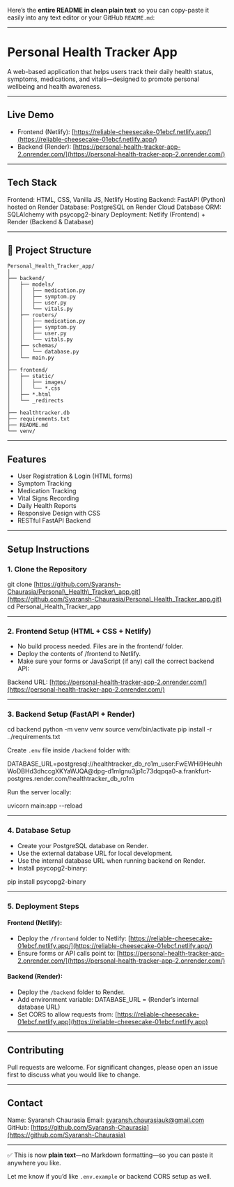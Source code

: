 Here’s the **entire README in clean plain text** so you can copy-paste it easily into any text editor or your GitHub `README.md`:

---

# Personal Health Tracker App

A web-based application that helps users track their daily health status, symptoms, medications, and vitals—designed to promote personal wellbeing and health awareness.

---

## Live Demo

* Frontend (Netlify): [https://reliable-cheesecake-01ebcf.netlify.app/](https://reliable-cheesecake-01ebcf.netlify.app/)
* Backend (Render): [https://personal-health-tracker-app-2.onrender.com/](https://personal-health-tracker-app-2.onrender.com/)

---

## Tech Stack

Frontend: HTML, CSS, Vanilla JS, Netlify Hosting
Backend: FastAPI (Python) hosted on Render
Database: PostgreSQL on Render Cloud Database
ORM: SQLAlchemy with psycopg2-binary
Deployment: Netlify (Frontend) + Render (Backend & Database)

---

## 📁 Project Structure

```
Personal_Health_Tracker_app/
│
├── backend/
│   ├── models/
│   │   ├── medication.py
│   │   ├── symptom.py
│   │   ├── user.py
│   │   └── vitals.py
│   ├── routers/
│   │   ├── medication.py
│   │   ├── symptom.py
│   │   ├── user.py
│   │   └── vitals.py
│   ├── schemas/
│   │   └── database.py
│   └── main.py
│
├── frontend/
│   ├── static/
│   │   ├── images/
│   │   └── *.css
│   ├── *.html
│   └── _redirects
│
├── healthtracker.db
├── requirements.txt
├── README.md
└── venv/
```

---

## Features

* User Registration & Login (HTML forms)
* Symptom Tracking
* Medication Tracking
* Vital Signs Recording
* Daily Health Reports
* Responsive Design with CSS
* RESTful FastAPI Backend

---

## Setup Instructions

### 1. Clone the Repository

git clone [https://github.com/Syaransh-Chaurasia/Personal\_Health\_Tracker\_app.git](https://github.com/Syaransh-Chaurasia/Personal_Health_Tracker_app.git)
cd Personal\_Health\_Tracker\_app

---

### 2. Frontend Setup (HTML + CSS + Netlify)

* No build process needed. Files are in the frontend/ folder.
* Deploy the contents of /frontend to Netlify.
* Make sure your forms or JavaScript (if any) call the correct backend API:

Backend URL: [https://personal-health-tracker-app-2.onrender.com/](https://personal-health-tracker-app-2.onrender.com/)

---

### 3. Backend Setup (FastAPI + Render)

cd backend
python -m venv venv
source venv/bin/activate
pip install -r ../requirements.txt

Create `.env` file inside `/backend` folder with:

DATABASE\_URL=postgresql://healthtracker\_db\_ro1m\_user\:FwEWHi9HeuhhWoDBHd3dhccgXKYaWJQA\@dpg-d1mlgnu3jp1c73dqpqa0-a.frankfurt-postgres.render.com/healthtracker\_db\_ro1m

Run the server locally:

uvicorn main\:app --reload

---

### 4. Database Setup

* Create your PostgreSQL database on Render.
* Use the external database URL for local development.
* Use the internal database URL when running backend on Render.
* Install psycopg2-binary:

pip install psycopg2-binary

---

### 5. Deployment Steps

#### Frontend (Netlify):

* Deploy the `/frontend` folder to Netlify:
  [https://reliable-cheesecake-01ebcf.netlify.app/](https://reliable-cheesecake-01ebcf.netlify.app/)
* Ensure forms or API calls point to:
  [https://personal-health-tracker-app-2.onrender.com/](https://personal-health-tracker-app-2.onrender.com/)

#### Backend (Render):

* Deploy the `/backend` folder to Render.
* Add environment variable:
  DATABASE\_URL = (Render’s internal database URL)
* Set CORS to allow requests from:
  [https://reliable-cheesecake-01ebcf.netlify.app](https://reliable-cheesecake-01ebcf.netlify.app)

---

## Contributing

Pull requests are welcome. For significant changes, please open an issue first to discuss what you would like to change.

---

## Contact

Name: Syaransh Chaurasia
Email: [syaransh.chaurasiauk@gmail.com](mailto:syaransh.chaurasiauk@gmail.com)
GitHub: [https://github.com/Syaransh-Chaurasia](https://github.com/Syaransh-Chaurasia)

---

✅ This is now **plain text**—no Markdown formatting—so you can paste it anywhere you like.

Let me know if you’d like `.env.example` or backend CORS setup as well.
